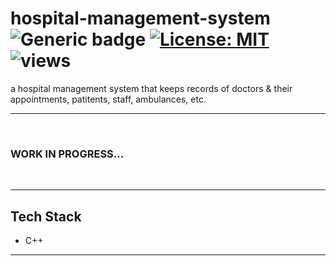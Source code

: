 # hospital-management-system &nbsp; ![Generic badge](https://img.shields.io/badge/University-Project-red.svg) [![License: MIT](https://img.shields.io/badge/License-MIT-yellow.svg)](https://en.wikipedia.org/wiki/MIT_License) ![views](https://visitor-badge.glitch.me/badge?page_id=code-chaser.h-m-s) &nbsp;
 a hospital management system that keeps records of doctors & their appointments, patitents, staff, ambulances, etc.

___

<br>

### **WORK IN PROGRESS...**


<br>

___

## Tech Stack
* C++

___
